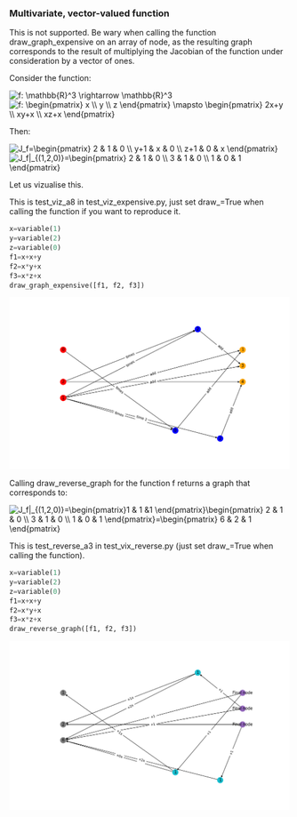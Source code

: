 ### Multivariate, vector-valued function

This is not supported. Be wary when calling the function draw_graph_expensive on an array of node, as the resulting graph corresponds to the result of multiplying the Jacobian of the function under consideration by a vector of ones. 

Consider the function:

<img src="https://latex.codecogs.com/svg.image?f:&space;\mathbb{R}^3&space;\rightarrow&space;\mathbb{R}^3&space;" title="f: \mathbb{R}^3 \rightarrow \mathbb{R}^3 " />

<img src="https://latex.codecogs.com/svg.image?f:&space;\begin{pmatrix}&space;x&space;\\&space;y&space;\\&space;z&space;\end{pmatrix}&space;\mapsto&space;\begin{pmatrix}&space;2x&plus;y&space;\\&space;xy&plus;x&space;\\&space;xz&plus;x&space;\end{pmatrix}&space;" title="f: \begin{pmatrix} x \\ y \\ z \end{pmatrix} \mapsto \begin{pmatrix} 2x+y \\ xy+x \\ xz+x \end{pmatrix} " />

Then:

<img src="https://latex.codecogs.com/svg.image?J_f=\begin{pmatrix}&space;2&space;&&space;1&space;&&space;0&space;\\&space;y&plus;1&space;&&space;x&space;&&space;0&space;\\&space;z&plus;1&space;&&space;0&space;&&space;x&space;&space;\end{pmatrix}&space;" title="J_f=\begin{pmatrix} 2 & 1 & 0 \\ y+1 & x & 0 \\ z+1 & 0 & x \end{pmatrix} " />

<img src="https://latex.codecogs.com/svg.image?J_f|_{(1,2,0)}=\begin{pmatrix}&space;2&space;&&space;1&space;&&space;0&space;\\&space;3&space;&&space;1&space;&&space;0&space;\\&space;1&space;&&space;0&space;&&space;1&space;&space;\end{pmatrix}&space;" title="J_f|_{(1,2,0)}=\begin{pmatrix} 2 & 1 & 0 \\ 3 & 1 & 0 \\ 1 & 0 & 1 \end{pmatrix} " />

Let us vizualise this.

This is test_viz_a8 in test_viz_expensive.py, just set draw_=True when calling the function if you want to reproduce it.

```python
x=variable(1)
y=variable(2)
z=variable(0)
f1=x+x+y
f2=x*y+x 
f3=x*z+x
draw_graph_expensive([f1, f2, f3])
```

![](figs/Figure_super_complex.png)

Calling draw_reverse_graph for the function f returns a graph that corresponds to:

<img src="https://latex.codecogs.com/svg.image?J_f|_{(1,2,0)}=\begin{pmatrix}1&space;&&space;1&space;&1&space;&space;\end{pmatrix}\begin{pmatrix}&space;2&space;&&space;1&space;&&space;0&space;\\&space;3&space;&&space;1&space;&&space;0&space;\\&space;1&space;&&space;0&space;&&space;1&space;&space;\end{pmatrix}=\begin{pmatrix}&space;6&space;&&space;2&space;&&space;1&space;\end{pmatrix}&space;&space;" title="J_f|_{(1,2,0)}=\begin{pmatrix}1 & 1 &1 \end{pmatrix}\begin{pmatrix} 2 & 1 & 0 \\ 3 & 1 & 0 \\ 1 & 0 & 1 \end{pmatrix}=\begin{pmatrix} 6 & 2 & 1 \end{pmatrix} " />

This is test_reverse_a3 in test_vix_reverse.py (just set draw_=True when calling the function).

```python
x=variable(1)
y=variable(2)
z=variable(0)
f1=x+x+y
f2=x*y+x 
f3=x*z+x
draw_reverse_graph([f1, f2, f3])
```

![](figs/Figure_rev_very_complex.png)





